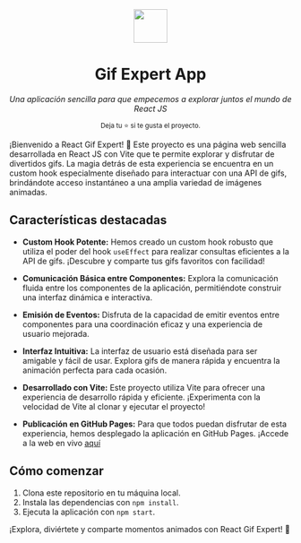 <div align='center'>
  <img height="60" src="https://upload.wikimedia.org/wikipedia/commons/thumb/a/a7/React-icon.svg/539px-React-icon.svg.png">
  <h1>Gif Expert App</h1>

  <i>Una aplicación sencilla para que empecemos a explorar juntos el mundo de React JS</i>

  <sup>Deja tu :star: si te gusta el proyecto.</sup>
</div>

¡Bienvenido a React Gif Expert! 🚀 Este proyecto es una página web sencilla desarrollada en React JS con Vite que te permite explorar y disfrutar de divertidos gifs. La magia detrás de esta experiencia se encuentra en un custom hook especialmente diseñado para interactuar con una API de gifs, brindándote acceso instantáneo a una amplia variedad de imágenes animadas.

## Características destacadas

- **Custom Hook Potente:** Hemos creado un custom hook robusto que utiliza el poder del hook `useEffect` para realizar consultas eficientes a la API de gifs. ¡Descubre y comparte tus gifs favoritos con facilidad!

- **Comunicación Básica entre Componentes:** Explora la comunicación fluida entre los componentes de la aplicación, permitiéndote construir una interfaz dinámica e interactiva.

- **Emisión de Eventos:** Disfruta de la capacidad de emitir eventos entre componentes para una coordinación eficaz y una experiencia de usuario mejorada.

- **Interfaz Intuitiva:** La interfaz de usuario está diseñada para ser amigable y fácil de usar. Explora gifs de manera rápida y encuentra la animación perfecta para cada ocasión.

- **Desarrollado con Vite:** Este proyecto utiliza Vite para ofrecer una experiencia de desarrollo rápida y eficiente. ¡Experimenta con la velocidad de Vite al clonar y ejecutar el proyecto!

- **Publicación en GitHub Pages:** Para que todos puedan disfrutar de esta experiencia, hemos desplegado la aplicación en GitHub Pages. ¡Accede a la web en vivo <a href="https://bryangaco.github.io/react-gif-expert/" target="_blank">aquí</a>
## Cómo comenzar

1. Clona este repositorio en tu máquina local.
2. Instala las dependencias con `npm install`.
3. Ejecuta la aplicación con `npm start`.

¡Explora, diviértete y comparte momentos animados con React Gif Expert! 🎉
